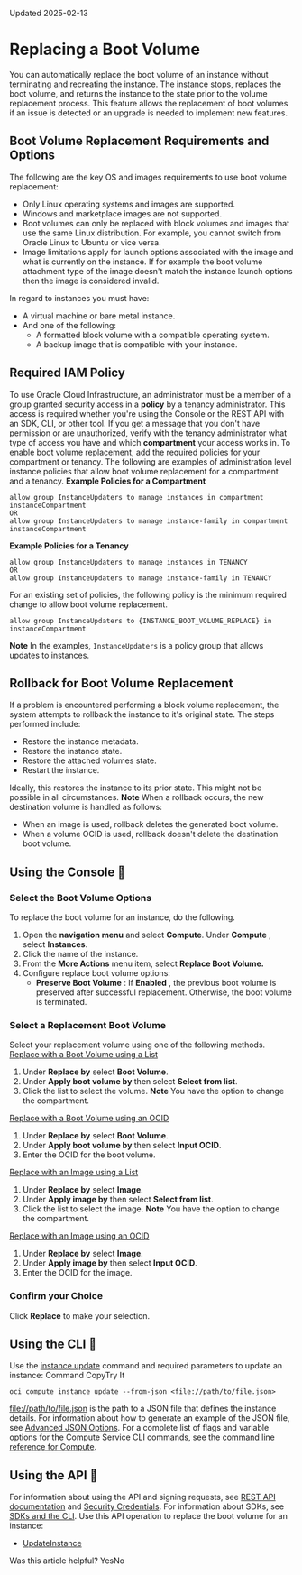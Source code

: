 Updated 2025-02-13
# Replacing a Boot Volume
You can automatically replace the boot volume of an instance without terminating and recreating the instance. The instance stops, replaces the boot volume, and returns the instance to the state prior to the volume replacement process. This feature allows the replacement of boot volumes if an issue is detected or an upgrade is needed to implement new features.
## Boot Volume Replacement Requirements and Options
The following are the key OS and images requirements to use boot volume replacement:
  * Only Linux operating systems and images are supported.
  * Windows and marketplace images are not supported.
  * Boot volumes can only be replaced with block volumes and images that use the same Linux distribution. For example, you cannot switch from Oracle Linux to Ubuntu or vice versa.
  * Image limitations apply for launch options associated with the image and what is currently on the instance. If for example the boot volume attachment type of the image doesn't match the instance launch options then the image is considered invalid.


In regard to instances you must have:
  * A virtual machine or bare metal instance.
  * And one of the following: 
    * A formatted block volume with a compatible operating system.
    * A backup image that is compatible with your instance.


## Required IAM Policy
To use Oracle Cloud Infrastructure, an administrator must be a member of a group granted security access in a **policy** by a tenancy administrator. This access is required whether you're using the Console or the REST API with an SDK, CLI, or other tool. If you get a message that you don't have permission or are unauthorized, verify with the tenancy administrator what type of access you have and which **compartment** your access works in.
To enable boot volume replacement, add the required policies for your compartment or tenancy. The following are examples of administration level instance policies that allow boot volume replacement for a compartment and a tenancy.
**Example Policies for a Compartment**
```
allow group InstanceUpdaters to manage instances in compartment instanceCompartment
OR
allow group InstanceUpdaters to manage instance-family in compartment instanceCompartment
```

**Example Policies for a Tenancy**
```
allow group InstanceUpdaters to manage instances in TENANCY
OR
allow group InstanceUpdaters to manage instance-family in TENANCY
```

For an existing set of policies, the following policy is the minimum required change to allow boot volume replacement.
```
allow group InstanceUpdaters to {INSTANCE_BOOT_VOLUME_REPLACE} in instanceCompartment
```

**Note** In the examples, `InstanceUpdaters` is a policy group that allows updates to instances.
## Rollback for Boot Volume Replacement
If a problem is encountered performing a block volume replacement, the system attempts to rollback the instance to it's original state. The steps performed include:
  * Restore the instance metadata.
  * Restore the instance state.
  * Restore the attached volumes state.
  * Restart the instance.


Ideally, this restores the instance to its prior state. This might not be possible in all circumstances.
**Note** When a rollback occurs, the new destination volume is handled as follows: 
  * When an image is used, rollback deletes the generated boot volume.
  * When a volume OCID is used, rollback doesn't delete the destination boot volume.


## Using the Console 🔗 
### Select the Boot Volume Options
To replace the boot volume for an instance, do the following.
  1. Open the **navigation menu** and select **Compute**. Under **Compute** , select **Instances**.
  2. Click the name of the instance.
  3. From the **More Actions** menu item, select **Replace Boot Volume.**
  4. Configure replace boot volume options: 
     * **Preserve Boot Volume** : If **Enabled** , the previous boot volume is preserved after successful replacement. Otherwise, the boot volume is terminated.


### Select a Replacement Boot Volume
Select your replacement volume using one of the following methods.
[Replace with a Boot Volume using a List](https://docs.oracle.com/en-us/iaas/Content/Compute/Tasks/replacingbootvolume.htm)
  1. Under **Replace by** select **Boot Volume**.
  2. Under **Apply boot volume by** then select **Select from list**.
  3. Click the list to select the volume. 
**Note** You have the option to change the compartment.


[Replace with a Boot Volume using an OCID](https://docs.oracle.com/en-us/iaas/Content/Compute/Tasks/replacingbootvolume.htm)
  1. Under **Replace by** select **Boot Volume**.
  2. Under **Apply boot volume by** then select **Input OCID**.
  3. Enter the OCID for the boot volume.


[Replace with an Image using a List](https://docs.oracle.com/en-us/iaas/Content/Compute/Tasks/replacingbootvolume.htm)
  1. Under **Replace by** select **Image**.
  2. Under **Apply image by** then select **Select from list**.
  3. Click the list to select the image. 
**Note** You have the option to change the compartment.


[Replace with an Image using an OCID](https://docs.oracle.com/en-us/iaas/Content/Compute/Tasks/replacingbootvolume.htm)
  1. Under **Replace by** select **Image**.
  2. Under **Apply image by** then select **Input OCID**.
  3. Enter the OCID for the image.


### Confirm your Choice
Click **Replace** to make your selection.
## Using the CLI 🔗 
Use the [instance update](https://docs.oracle.com/iaas/tools/oci-cli/latest/oci_cli_docs/cmdref/compute/instance/update.html) command and required parameters to update an instance:
Command
CopyTry It
```
oci compute instance update --from-json <file://path/to/file.json>
```

<file://path/to/file.json> is the path to a JSON file that defines the instance details. For information about how to generate an example of the JSON file, see [Advanced JSON Options](https://docs.oracle.com/iaas/Content/API/SDKDocs/cliusing.htm#AdvancedJSON).
For a complete list of flags and variable options for the Compute Service CLI commands, see the [command line reference for Compute](https://docs.oracle.com/iaas/tools/oci-cli/latest/oci_cli_docs/cmdref/compute.html).
## Using the API 🔗 
For information about using the API and signing requests, see [REST API documentation](https://docs.oracle.com/iaas/Content/API/Concepts/usingapi.htm) and [Security Credentials](https://docs.oracle.com/iaas/Content/General/Concepts/credentials.htm). For information about SDKs, see [SDKs and the CLI](https://docs.oracle.com/iaas/Content/API/Concepts/sdks.htm).
Use this API operation to replace the boot volume for an instance:
  * [UpdateInstance](https://docs.oracle.com/iaas/api/#/en/iaas/latest/Instance/UpdateInstance)


Was this article helpful?
YesNo

